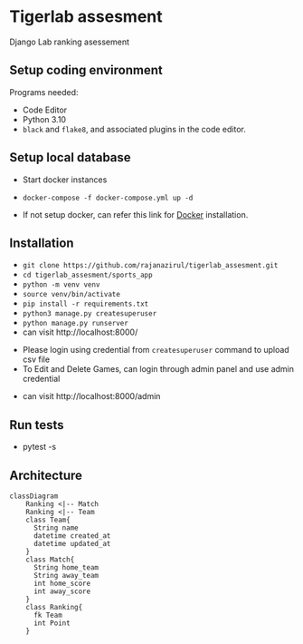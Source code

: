 # Tigerlab assesment
Django Lab ranking asessement

## Setup coding environment
Programs needed:
- Code Editor
- Python 3.10
- `black` and `flake8`, and associated plugins in the code editor.

## Setup local database
- Start docker instances
* `docker-compose -f docker-compose.yml up -d`
- If not setup docker, can refer this link for [Docker](https://www.docker.com/get-started/) installation.

## Installation
* `git clone https://github.com/rajanazirul/tigerlab_assesment.git`
* `cd tigerlab_assesment/sports_app`
* `python -m venv venv`
* `source venv/bin/activate`
* `pip install -r requirements.txt`
* `python3 manage.py createsuperuser`
* `python manage.py runserver`
* can visit http://localhost:8000/
- Please login using credential from `createsuperuser` command to upload csv file
- To Edit and Delete Games, can login through admin panel and use admin credential
* can visit http://localhost:8000/admin

## Run tests
* pytest -s

## Architecture
```mermaid
classDiagram
    Ranking <|-- Match
    Ranking <|-- Team
    class Team{
      String name
      datetime created_at
      datetime updated_at
    }
    class Match{
      String home_team
      String away_team
      int home_score
      int away_score
    }
    class Ranking{
      fk Team
      int Point
    }
```
